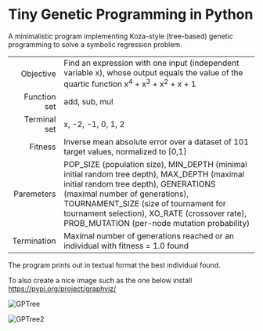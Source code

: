 # Tiny Genetic Programming in Python

A minimalistic program implementing Koza-style (tree-based) genetic programming to solve a symbolic regression problem. 


|  |  |
|-------------:|:-------------| 
| Objective | Find an expression with one input (independent variable x), whose output equals the value of the quartic function  x<sup>4</sup> + x<sup>3</sup> + x<sup>2</sup> + x + 1 |
| Function set | add, sub, mul |   
| Terminal set | x, -2, -1, 0, 1, 2  |   
| Fitness | Inverse mean absolute error over a dataset of 101 target values, normalized to [0,1]
| Paremeters | POP_SIZE (population size), MIN_DEPTH (minimal initial random tree depth), MAX_DEPTH (maximal initial random tree depth), GENERATIONS (maximal number of generations), TOURNAMENT_SIZE (size of tournament for tournament selection), XO_RATE (crossover rate), PROB_MUTATION (per-node mutation probability) |
| Termination | Maximal number of generations reached or an individual with fitness = 1.0 found |

The program prints out in textual format the best individual found.

To also create a nice image such as the one below install https://pypi.org/project/graphviz/

![GPTree](https://github.com/moshesipper/tiny-gp/blob/master/GPTree.png)


![GPTree2](https://github.com/moshesipper/tiny-gp/blob/master/GPTree2.png)
